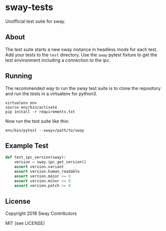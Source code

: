 # sway-tests

Unofficial test suite for sway.

## About

The test suite starts a new sway instance in headless mode for each test. Add your tests to the `test` directory. Use the `sway` pytest fixture to get the test environment including a connection to the ipc.

## Running

The recommended way to run the sway test suite is to clone the repository and run the tests in a virtualenv for python3.

```
virtualenv env
source env/bin/activate
pip install -r requirements.txt
```

Now run the test suite like this:

```
env/bin/pytest --sway=/path/to/sway
```

## Example Test

```python
def test_ipc_version(sway):
    version = sway.ipc.get_version()
    assert version.variant
    assert version.human_readable
    assert version.major >= 0
    assert version.minor >= 0
    assert version.patch >= 0
```

## License

Copyright 2018 Sway Contributors

MIT (see LICENSE)
